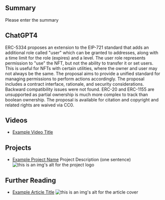 ## Summary

Please enter the summary

## ChatGPT4

ERC-5334 proposes an extension to the EIP-721 standard that adds an additional role called "user" which can be granted to addresses, along with a time limit for the role (expires) and a level. The user role represents permission to "use" the NFT, but not the ability to transfer it or set users. This is useful for NFTs with certain utilities, where the owner and user may not always be the same. The proposal aims to provide a unified standard for managing permissions to perform actions accordingly. The proposal includes a contract interface, rationale, and security considerations. Backward compatibility issues were not found. ERC-20 and ERC-1155 are unsupported as partial ownership is much more complex to track than boolean ownership. The proposal is available for citation and copyright and related rights are waived via CC0.

## Videos

- [Example Video Title](https://www.youtube.com/watch?v=TDGq4aeevgY)

## Projects

- [Example Project Name](https://xxxx.xxx/xxxxx) Project Description (one sentence) ![this is an img's alt for the project logo](https://xxxx.xxx/project-logo.xxx)

## Further Reading

- [Example Article Title](https://xxxx.xxx/xxxxx) ![this is an img's alt for the article cover](https://xxxx.xxx/article-cover.xxx)
